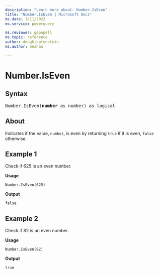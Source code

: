 ```yaml
---
description: "Learn more about: Number.IsEven"
title: "Number.IsEven | Microsoft Docs"
ms.date: 3/11/2022
ms.service: powerquery

ms.reviewer: gepopell
ms.topic: reference
author: dougklopfenstein
ms.author: bezhan

---
```

# Number.IsEven

## Syntax

<pre>
Number.IsEven(<b>number</b> as number) as logical
</pre>
  
## About

Indicates if the value, `number`, is even by returning `true` if it is even, `false` otherwise.

## Example 1

Check if 625 is an even number.

**Usage**

```powerquery-m
Number.IsEven(625)
```

**Output**

`false`

## Example 2

Check if 82 is an even number.

**Usage**

```powerquery-m
Number.IsEven(82)
```

**Output**

`true`
